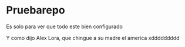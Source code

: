 # Pruebarepo
Es solo para ver que todo este bien configurado 

Y como dijo Alex Lora, que chingue a su madre el america xddddddddd
